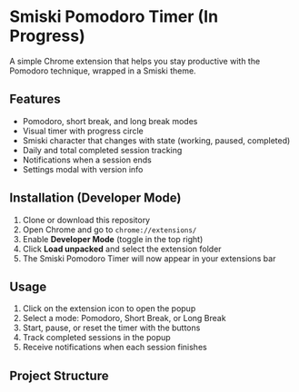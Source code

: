 # Smiski Pomodoro Timer (In Progress)

A simple Chrome extension that helps you stay productive with the Pomodoro technique, wrapped in a Smiski theme.

## Features
- Pomodoro, short break, and long break modes
- Visual timer with progress circle
- Smiski character that changes with state (working, paused, completed)
- Daily and total completed session tracking
- Notifications when a session ends
- Settings modal with version info

## Installation (Developer Mode)
1. Clone or download this repository
2. Open Chrome and go to `chrome://extensions/`
3. Enable **Developer Mode** (toggle in the top right)
4. Click **Load unpacked** and select the extension folder
5. The Smiski Pomodoro Timer will now appear in your extensions bar

## Usage
1. Click on the extension icon to open the popup
2. Select a mode: Pomodoro, Short Break, or Long Break
3. Start, pause, or reset the timer with the buttons
4. Track completed sessions in the popup
5. Receive notifications when each session finishes

## Project Structure

